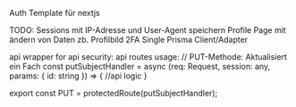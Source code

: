 Auth Template für nextjs

TODO:
Sessions mit IP-Adresse und User-Agent speichern
Profile Page mit ändern von Daten zb. Profilbild
2FA
Single Prisma Client/Adapter

api wrapper for api security:
api routes usage:
// PUT-Methode: Aktualisiert ein Fach
const putSubjectHandler = async (req: Request, session: any, params: { id: string }) => {
    //api logic
}

export const PUT = protectedRoute(putSubjectHandler);